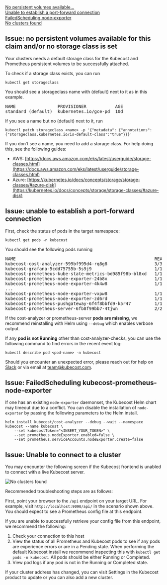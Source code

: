 [No persistent volumes available...](#persistent-volume)    
[Unable to establish a port-forward connection](#port-forward)  
[FailedScheduling node-exporter](#node-exporter)   
[No clusters found](#no-cluster)


## <a name="persistent-volume"></a>Issue: no persistent volumes available for this claim and/or no storage class is set 

Your clusters needs a default storage class for the Kubecost and Prometheus persistent volumes to be successfully attached.

To check if a storage class exists, you can run

```kubectl get storageclass```

You should see a storageclass name with (default) next to it as in this example. 

<pre>
NAME                PROVISIONER           AGE 
standard (default)  kubernetes.io/gce-pd  10d
</pre>

If you see a name but no (default) next to it, run 

```kubectl patch storageclass <name> -p '{"metadata": {"annotations":{"storageclass.kubernetes.io/is-default-class":"true"}}}'```

If you don’t see a name, you need to add a storage class. For help doing this, see the following guides:

* AWS: [https://docs.aws.amazon.com/eks/latest/userguide/storage-classes.html](https://docs.aws.amazon.com/eks/latest/userguide/storage-classes.html)
* Azure: [https://kubernetes.io/docs/concepts/storage/storage-classes/#azure-disk](https://kubernetes.io/docs/concepts/storage/storage-classes/#azure-disk)


## <a name="port-forward"></a>Issue: unable to establish a port-forward connection

First, check the status of pods in the target namespace:

`kubectl get pods -n kubecost`

You should see the following pods running

<pre>
NAME                                                     READY   STATUS    RESTARTS   AGE
kubecost-cost-analyzer-599bf995d4-rq8g8                  3/3     Running   2          5m
kubecost-grafana-5cdd75755b-5s9j9                        1/1     Running   0          5m
kubecost-prometheus-kube-state-metrics-bd985f98b-bl8xd   1/1     Running   0          5m
kubecost-prometheus-node-exporter-24b8x                  1/1     Running   0          5m
kubecost-prometheus-node-exporter-4k4w8                  1/1     Running   0          5m
...
kubecost-prometheus-node-exporter-vxpw8                  1/1     Running   0          5m
kubecost-prometheus-node-exporter-zd6rd                  1/1     Running   0          5m
kubecost-prometheus-pushgateway-6f4f8bbfd9-k5r47         1/1     Running   0          5m
kubecost-prometheus-server-6fb8f99bb7-4tjwn              2/2     Running   0          5m
</pre>

If the cost-analyzer or prometheus-server __pods are missing__, we recommend reinstalling with Helm using `--debug` which enables verbose output. 

If any __pod is not Running__ other than cost-analyzer-checks, you can use the following command to find errors in the recent event log:

`kubectl describe pod <pod-name> -n kubecost`

Should you encounter an unexpected error, please reach out for help on  [Slack](https://join.slack.com/t/kubecost/shared_invite/enQtNTA2MjQ1NDUyODE5LTg0MzYyMDIzN2E4M2M5OTE3NjdmODJlNzBjZGY1NjQ3MThlODVjMGY3NWZlNjQ5NjIwNDc2NGU3MWNiM2E5Mjc) or via email at [team@kubecost.com](team@kubecost.com). 


## <a name="node-exporter"></a>Issue: FailedScheduling kubecost-prometheus-node-exporter

If one has an existing `node-exporter` daemonset, the Kubecost Helm chart may timeout due to a conflict. You can disable the installation of `node-exporter` by passing the following parameters to the Helm install.

```
helm install kubecost/cost-analyzer --debug --wait --namespace kubecost --name kubecost \
    --set kubecostToken="<INSERT_YOUR_TOKEN>" \
    --set prometheus.nodeExporter.enabled=false \
    --set prometheus.serviceAccounts.nodeExporter.create=false
 ```


## <a name="no-cluster"></a>Issue: Unable to connect to a cluster

You may encounter the following screen if the Kubecost frontend is unabled to connect with a live Kubecost server.

![No clusters found](images/no-cluster.png)

Recommended troubleshooting steps are as follows:

First, point your browser to the `/api` endpoint on your target URL. For example, visit `http://localhost:9090/api/` in the scenario shown above. You should expect to see a Prometheus config file at this endpoint.  

If you are unable to successfully retrieve your config file from this endpoint, we recommend the following:

1. Check your connection to this host
2. View the status of all Prometheus and Kubecost pods to see if any pods are experience errors or are in a Pending state. When performing the default Kubecost install we recommend inspecting this with `kubectl get pods -n kubecost`. All pods should be either Running or Completed.
3. View pod logs if any pod is not in the Running or Completed state.

If your cluster address has changed, you can visit Settings in the Kubecost product to update or you can also add a new cluster. 

